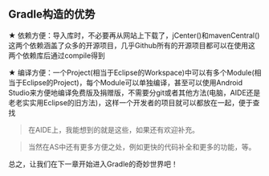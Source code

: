 Gradle构造的优势
-------
★ 依赖方便：导入库时，不必要再从网站上下载了，jCenter()和mavenCentral()这两个依赖涵盖了众多的开源项目，几乎Github所有的开源项目都可以在使用这两个依赖库后通过compile得到  
  
★ 编译方便：一个Project(相当于Eclipse的Workspace)中可以有多个Module(相当于Eclipse的Project)，每个Module可以单独编译，甚至可以使用Android Studio来方便地编译免费版及捐赠版，不需要分git或者其他方法(电脑，AIDE还是老老实实用Eclipse的旧方法)，这样一个开发者的项目就可以都放在一起，便于查找  
  
> 在AIDE上，我能想到的就是这些，如果还有欢迎补充。  
  
> 当然在AS中还有更多方便之处，例如更快的代码补全和更多的功能，等。  
  
总之，让我们在下一章开始进入Gradle的奇妙世界吧！
